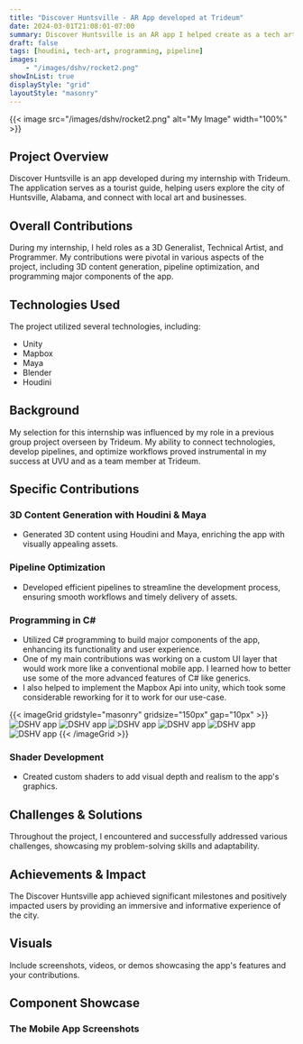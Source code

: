 ```yaml
---
title: "Discover Huntsville - AR App developed at Trideum"
date: 2024-03-01T21:08:01-07:00
summary: Discover Huntsville is an AR app I helped create as a tech artist and programmer. I created procedural assets in houdini for the AR experience, designed NPR shaders, and coded in C# using Unity. Additionally I participated in planning and communication between teams and gave presentations and updates during meetings.
draft: false
tags: [houdini, tech-art, programming, pipeline]
images: 
    - "/images/dshv/rocket2.png"
showInList: true
displayStyle: "grid"
layoutStyle: "masonry"
---
```



{{< image src="/images/dshv/rocket2.png" alt="My Image" width="100%" >}}


## Project Overview
Discover Huntsville is an app developed during my internship with Trideum. The application serves as a tourist guide, helping users explore the city of Huntsville, Alabama, and connect with local art and businesses.

## Overall Contributions
During my internship, I held roles as a 3D Generalist, Technical Artist, and Programmer. My contributions were pivotal in various aspects of the project, including 3D content generation, pipeline optimization, and programming major components of the app.

## Technologies Used
The project utilized several technologies, including:
- Unity
- Mapbox
- Maya
- Blender
- Houdini

## Background
My selection for this internship was influenced by my role in a previous group project overseen by Trideum. My ability to connect technologies, develop pipelines, and optimize workflows proved instrumental in my success at UVU and as a team member at Trideum.

## Specific Contributions
### 3D Content Generation with Houdini & Maya
- Generated 3D content using Houdini and Maya, enriching the app with visually appealing assets.




### Pipeline Optimization
- Developed efficient pipelines to streamline the development process, ensuring smooth workflows and timely delivery of assets.

### Programming in C#
- Utilized C# programming to build major components of the app, enhancing its functionality and user experience.
- One of my main contributions was working on a custom UI layer that would work more like a conventional mobile app. I learned how to better use some of the more advanced features of C# like generics.
- I also helped to implement the Mapbox Api into unity, which took some considerable reworking for it to work for our use-case.

{{< imageGrid gridstyle="masonry" gridsize="150px" gap="10px" >}}
  ![DSHV app](/images/dshv/app-01.png)
  ![DSHV app](/images/dshv/app-02.png)
  ![DSHV app](/images/dshv/app-03.png)
  ![DSHV app](/images/dshv/app-04.png)
  ![DSHV app](/images/dshv/app-05.png)
  ![DSHV app](/images/dshv/app-06.png)
{{< /imageGrid >}}

### Shader Development
- Created custom shaders to add visual depth and realism to the app's graphics.

## Challenges & Solutions
Throughout the project, I encountered and successfully addressed various challenges, showcasing my problem-solving skills and adaptability.

## Achievements & Impact
The Discover Huntsville app achieved significant milestones and positively impacted users by providing an immersive and informative experience of the city.

## Visuals
Include screenshots, videos, or demos showcasing the app's features and your contributions.

## Component Showcase

### The Mobile App Screenshots





<!-- {{< imageGrid gridstyle="masonry" gridsize="200px" gap="10px" >}}
  ![Image description](/images/dshv/rocket2.png)
  ![Image description](/images/dshv/rocket2.png)
{{< /imageGrid >}} -->




